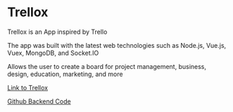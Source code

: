 # Trellox

<p>Trellox is an App inspired by Trello </p>
<p>The app was built with the latest web technologies such as Node.js, Vue.js, Vuex, MongoDB, and Socket.IO</p>
<p>Allows the user to create a board for project management, business, design, education, marketing, and more </p>

<p><a href="https://trelloxx.herokuapp.com/#/" target="blank">Link to Trellox</a> </p>
<p><a href="https://github.com/shaniKupiec/Trellox--Backend" target="blank">Github Backend Code</a> </p>
